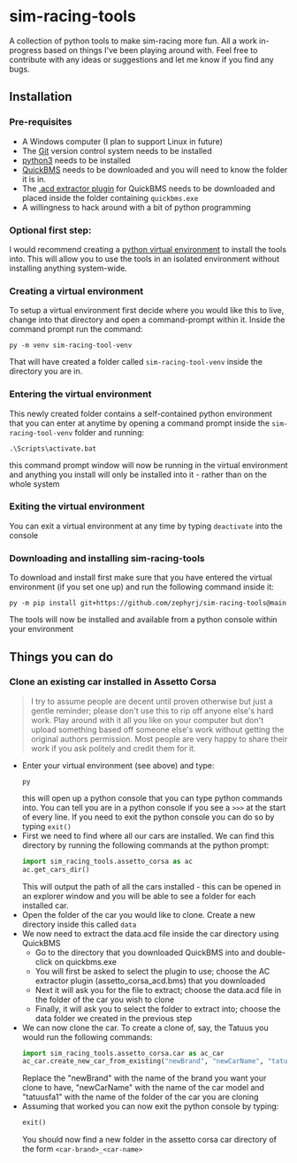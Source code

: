 # sim-racing-tools
A collection of python tools to make sim-racing more fun. All a work in-progress based on things I've 
been playing around with. Feel free to contribute with any ideas or suggestions and let me know if you find any
bugs.

## Installation
### Pre-requisites
- A Windows computer (I plan to support Linux in future)
- The [Git](https://git-scm.com/downloads) version control system needs to be installed
- [python3](https://www.python.org/downloads/) needs to be installed
- [QuickBMS](http://aluigi.altervista.org/quickbms.htm) needs to be downloaded and you will need to know the folder it is in.
- The [.acd extractor plugin](http://aluigi.org/papers/bms/others/assetto_corsa_acd.bms) for QuickBMS needs to be downloaded and placed inside the folder containing `quickbms.exe`
- A willingness to hack around with a bit of python programming

### Optional first step:
I would recommend creating a [python virtual environment](https://docs.python.org/3/library/venv.html) 
to install the tools into. This will allow you to use the tools in an isolated environment without installing
anything system-wide.  

### Creating a virtual environment
To setup a virtual environment first decide where you would like this to live, change into that directory and
open a command-prompt within it. Inside the command prompt run the command:
```commandline
py -m venv sim-racing-tool-venv
```
That will have created a folder called `sim-racing-tool-venv` inside the directory you are in.

### Entering the virtual environment
This newly created folder contains a self-contained python environment that you can enter at anytime
by opening a command prompt inside the `sim-racing-tool-venv` folder and running:
```
.\Scripts\activate.bat
```
this command prompt window will now be running in the virtual environment and anything you install will only
be installed into it - rather than on the whole system

### Exiting the virtual environment
You can exit a virtual environment at any time by typing `deactivate` into the console

### Downloading and installing sim-racing-tools
To download and install first make sure that you have entered the virtual environment (if you set one up) and 
run the following command inside it:
```
py -m pip install git+https://github.com/zephyrj/sim-racing-tools@main
```
The tools will now be installed and available from a python console within your environment

## Things you can do
### Clone an existing car installed in Assetto Corsa
> I try to assume people are decent until proven otherwise but just a gentle reminder; please don't use this to rip off anyone else's hard work. Play around with it all you like on your computer but don't upload something based off someone else's work without getting the original authors permission. Most people are very happy to share their work if you ask politely and credit them for it.  
- Enter your virtual environment (see above) and type:
  ```
  py
  ```
  this will open up a python console that you can type python commands into. You can tell you are in a python
  console if you see a `>>>` at the start of every line. If you need to exit the 
  python console you can do so by typing `exit()`
- First we need to find where all our cars are installed. We can find this directory by running the following commands at the python prompt:
  ```python
  import sim_racing_tools.assetto_corsa as ac
  ac.get_cars_dir()
  ```
  This will output the path of all the cars installed - this can be opened in an explorer window and
  you will be able to see a folder for each installed car.
- Open the folder of the car you would like to clone. Create a new directory inside this called `data`
- We now need to extract the data.acd file inside the car directory using QuickBMS
  - Go to the directory that you downloaded QuickBMS into and double-click on quickbms.exe
  - You will first be asked to select the plugin to use; choose the AC extractor plugin (assetto_corsa_acd.bms)
    that you downloaded
  - Next it will ask you for the file to extract; choose the data.acd file in the folder of the car you wish to clone
  - Finally, it will ask you to select the folder to extract into; choose the data folder we created in the previous step 
- We can now clone the car. To create a clone of, say, the Tatuus you would run the 
  following commands:
  ```python
  import sim_racing_tools.assetto_corsa.car as ac_car
  ac_car.create_new_car_from_existing("newBrand", "newCarName", "tatuusfa1")  
  ```
  Replace the "newBrand" with the name of the brand you want your clone to have, "newCarName" with the name 
  of the car model and "tatuusfa1" with the name of the folder of the car you are cloning
- Assuming that worked you can now exit the python console by typing:
  ```python
  exit()
  ```
  You should now find a new folder in the assetto corsa car directory of the form `<car-brand>_<car-name>`  
